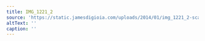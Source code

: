 ```yaml
---
title: IMG_1221_2
source: 'https://static.jamesdigioia.com/uploads/2014/01/img_1221_2-scaled.jpg'
altText: ''
caption: ''
---
```


